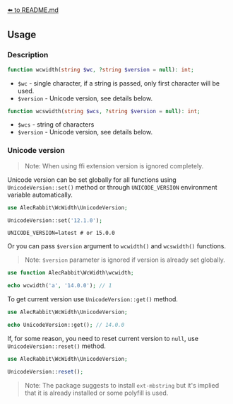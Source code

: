 [⬅️ to README.md](../README.md)

## Usage

### Description

```php
function wcwidth(string $wc, ?string $version = null): int;
```
 - `$wc` - single character, if a string is passed, only first character will be used.
 - `$version` - Unicode version, see details below.

```php
function wcswidth(string $wcs, ?string $version = null): int;
```
- `$wcs` - string of characters
- `$version` - Unicode version, see details below.

### Unicode version

> Note: When using ffi extension version is ignored completely.

Unicode version can be set globally for all functions using `UnicodeVersion::set()` method or through `UNICODE_VERSION` environment variable automatically.  
```php
use AlecRabbit\WcWidth\UnicodeVersion;

UnicodeVersion::set('12.1.0');
```
```dotenv
UNICODE_VERSION=latest # or 15.0.0
```
Or you can pass `$version` argument to `wcwidth()` and `wcswidth()` functions.

> Note: `$version` parameter is ignored if version is already set globally.

```php
use function AlecRabbit\WcWidth\wcwidth;

echo wcwidth('a', '14.0.0'); // 1
```

To get current version use `UnicodeVersion::get()` method.

```php
use AlecRabbit\WcWidth\UnicodeVersion;

echo UnicodeVersion::get(); // 14.0.0
```

If, for some reason, you need to reset current version to `null`, use `UnicodeVersion::reset()` method.

```php
use AlecRabbit\WcWidth\UnicodeVersion;

UnicodeVersion::reset();
```

> Note: The package suggests to install `ext-mbstring` but it's implied that it is already installed or some polyfill is used.